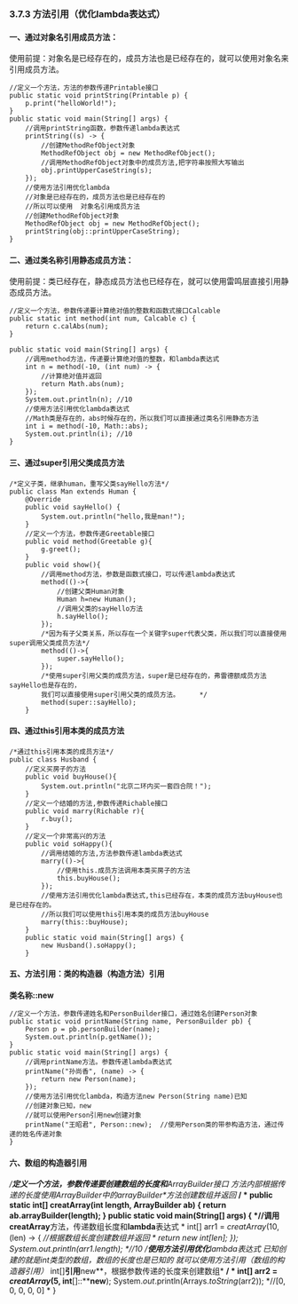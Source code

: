 ### 3.7.3 方法引用（优化lambda表达式）

#### 一、通过对象名引用成员方法：

使用前提：对象名是已经存在的，成员方法也是已经存在的，就可以使用对象名来引用成员方法。

```
//定义一个方法，方法的参数传递Printable接口
public static void printString(Printable p) {
    p.print("helloWorld!");
}
public static void main(String[] args) {
    //调用printString函数，参数传递lambda表达式
    printString((s) -> {
        //创建MethodRefObject对象
        MethodRefObject obj = new MethodRefObject();
        //调用MethodRefObject对象中的成员方法,把字符串按照大写输出
        obj.printUpperCaseString(s);
    });
    //使用方法引用优化lambda
    //对象是已经存在的，成员方法也是已经存在的
    //所以可以使用  对象名引用成员方法
    //创建MethodRefObject对象
    MethodRefObject obj = new MethodRefObject();
    printString(obj::printUpperCaseString);
}
```

####  二、通过类名称引用静态成员方法：

使用前提：类已经存在，静态成员方法也已经存在，就可以使用雷鸣层直接引用静态成员方法。

```
//定义一个方法，参数传递要计算绝对值的整数和函数式接口Calcable
public static int method(int num, Calcable c) {
    return c.calAbs(num);
}

public static void main(String[] args) {
    //调用method方法，传递要计算绝对值的整数，和lambda表达式
    int n = method(-10, (int num) -> {
        //计算绝对值并返回
        return Math.abs(num);
    });
    System.out.println(n); //10
    //使用方法引用优化lambda表达式
    //Math类是存在的，abs时候存在的，所以我们可以直接通过类名引用静态方法
    int i = method(-10, Math::abs);
    System.out.println(i); //10
}
```

 

#### 三、通过super引用父类成员方法

 

```
/*定义子类，继承human，重写父类sayHello方法*/
public class Man extends Human {
    @Override
    public void sayHello() {
        System.out.println("hello,我是man!");
    }
    //定义一个方法，参数传递Greetable接口
    public void method(Greetable g){
        g.greet();
    }
    public void show(){
        //调用method方法，参数是函数式接口，可以传递lambda表达式
        method(()->{
            //创建父类Human对象
            Human h=new Human();
            //调用父类的sayHello方法
            h.sayHello();
        });
        /*因为有子父类关系，所以存在一个关键字super代表父类，所以我们可以直接使用super调用父类成员方法*/
        method(()->{
            super.sayHello();
        });
        /*使用super引用父类的成员方法，super是已经存在的，弗雷德额成员方法sayHello也是存在的，
        我们可以直接使用super引用父类的成员方法。     */
        method(super::sayHello);
    }
```

 

#### 四、通过this引用本类的成员方法

```
/*通过this引用本类的成员方法*/
public class Husband {
    //定义买房子的方法
    public void buyHouse(){
        System.out.println("北京二环内买一套四合院！");
    }
    //定义一个结婚的方法,参数传递Richable接口
    public void marry(Richable r){
        r.buy();
    }
    //定义一个非常高兴的方法
    public void soHappy(){
        //调用结婚的方法,方法参数传递lambda表达式
        marry(()->{
            //使用this.成员方法调用本类买房子的方法
            this.buyHouse();
        });
        //使用方法引用优化lambda表达式,this已经存在，本类的成员方法buyHouse也是已经存在的。
        //所以我们可以使用this引用本类的成员方法buyHouse
        marry(this::buyHouse);
    }
    public static void main(String[] args) {
        new Husband().soHappy();
    }
```

 

#### 五、方法引用：类的构造器（构造方法）引用

**类名称::new**

```
//定义一个方法，参数传递姓名和PersonBuilder接口，通过姓名创建Person对象
public static void printName(String name, PersonBuilder pb) {
    Person p = pb.personBuilder(name);
    System.out.println(p.getName());
}
public static void main(String[] args) {
    //调用printName方法。参数传递lambda表达式
    printName("孙尚香", (name) -> {
        return new Person(name);
    });
    //使用方法引用优化lambda，构造方法new Person(String name)已知
    //创建对象已知，new
    //就可以使用Person引用new创建对象
    printName("王昭君", Person::new);  //使用Person类的带参构造方法，通过传递的姓名传递对象
}
```

 

#### 六、数组的构造器引用

*/***定义一个方法，参数传递要创建数组的长度和**ArrayBuilder**接口
 方法内部根据传递的长度使用**ArrayBuilder**中的**arrayBuilder**方法创建数组并返回* **/
\* public static int[] creatArray(int length, ArrayBuilder ab) {
   return ab.arrayBuilder(length);
 }
 public static void main(String[] args) {
   *//**调用**creatArray**方法，传递数组长度和**lambda**表达式
\*   int[] arr1 = *creatArray*(10, (len) -> {
     *//**根据数组长度创建数组并返回
\*     return new int[len];
   });
   System.*out*.println(arr1.length); *//10
   /***使用方法引用优化**lambda**表达式
   已知创建的就是**int**类型的数组，数组的长度也是已知的
   就可以使用方法引用（数组的构造器引用）**
   int[]**引用**new**，根据参数传递的长度来创建数组* **/
\*   int[] arr2 = *creatArray*(5, **int****[]::****new**);
  System.*out*.println(Arrays.*toString*(arr2)); *//[0, 0, 0, 0, 0]
\* }